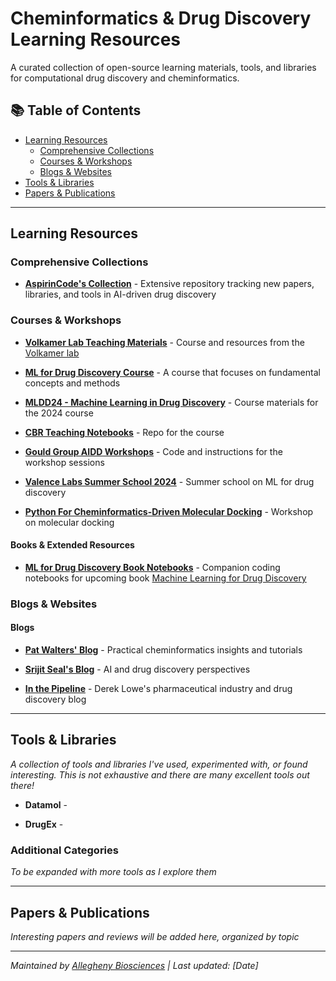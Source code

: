 # Cheminformatics & Drug Discovery Learning Resources

A curated collection of open-source learning materials, tools, and libraries for computational drug discovery and cheminformatics.

## 📚 Table of Contents
- [Learning Resources](#learning-resources)
  - [Comprehensive Collections](#comprehensive-collections)
  - [Courses & Workshops](#courses--workshops)
  - [Blogs & Websites](#blogs--websites)
- [Tools & Libraries](#tools--libraries)
- [Papers & Publications](#papers--publications)

---

## Learning Resources

### Comprehensive Collections
- **[AspirinCode's Collection](https://github.com/AspirinCode)** - Extensive repository tracking new papers, libraries, and tools in AI-driven drug discovery

### Courses & Workshops

- **[Volkamer Lab Teaching Materials](https://github.com/volkamerlab)** - Course and resources from the [Volkamer lab](https://volkamerlab.org)
  
- **[ML for Drug Discovery Course](https://github.com/maomlab/ML4DrugDiscoveryCourse)** - A course that focuses on fundamental concepts and methods

- **[MLDD24 - Machine Learning in Drug Discovery](https://github.com/gmum/mldd24)** - Course materials for the 2024 course

- **[CBR Teaching Notebooks](https://github.com/CDDLeiden/CBR_teaching)** - Repo for the course

- **[Gould Group AIDD Workshops](https://github.com/GouldGroup/aidd-workshops)** - Code and instructions for the workshop sessions

- **[Valence Labs Summer School 2024](https://github.com/valence-labs/mtl_summer_school_2024)** - Summer school on ML for drug discovery
  
- **[Python For Cheminformatics-Driven Molecular Docking](https://pdb101.rcsb.org/train/training-events/python4)** - Workshop on molecular docking

#### Books & Extended Resources
- **[ML for Drug Discovery Book Notebooks](https://github.com/nrflynn2/ml-drug-discovery)** - Companion coding notebooks for upcoming book [Machine Learning for Drug Discovery](https://www.manning.com/books/machine-learning-for-drug-discovery)

### Blogs & Websites

#### Blogs
- **[Pat Walters' Blog](https://patwalters.github.io)** - Practical cheminformatics insights and tutorials

- **[Srijit Seal's Blog](https://srijitseal.com)** - AI and drug discovery perspectives

- **[In the Pipeline](https://www.science.org/blogs/pipeline)** - Derek Lowe's pharmaceutical industry and drug discovery blog

---

## Tools & Libraries

*A collection of tools and libraries I've used, experimented with, or found interesting. This is not exhaustive and there are many excellent tools out there!*

- **Datamol** - 

- **DrugEx** -

### Additional Categories
*To be expanded with more tools as I explore them*

---

## Papers & Publications

*Interesting papers and reviews will be added here, organized by topic*

---

*Maintained by [Allegheny Biosciences](https://github.com/allegheny-biosciences) | Last updated: [Date]*
